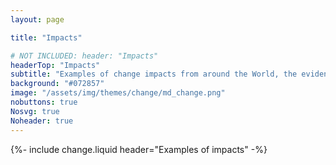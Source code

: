 ```yaml
---
layout: page

title: "Impacts"

# NOT INCLUDED: header: "Impacts"
headerTop: "Impacts"
subtitle: "Examples of change impacts from around the World, the evidence required for their detection and description based on the types, amounts and extents of materials.  Impacts are numbered 1 to 77. " 
background: "#072857"
image: "/assets/img/themes/change/md_change.png"
nobuttons: true
Nosvg: true
Noheader: true
---
```


{%-
include change.liquid
header="Examples of impacts"
-%}
